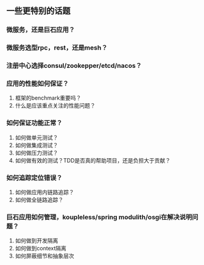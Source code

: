 ## 一些更特别的话题

### 微服务，还是巨石应用？

### 微服务选型rpc，rest，还是mesh？

### 注册中心选择consul/zookepper/etcd/nacos？

### 应用的性能如何保证？
1. 框架的benchmark重要吗？
2. 什么是应该重点关注的性能问题？

### 如何保证功能正常？
1. 如何做单元测试？
2. 如何做集成测试？
3. 如何做压力测试？
4. 如何做有效的测试？TDD是否真的帮助项目，还是负担大于贡献？

### 如何追踪定位错误？
1. 如何做应用内链路追踪？
2. 如何做全链路追踪？

### 巨石应用如何管理，koupleless/spring modulith/osgi在解决说明问题？
1. 如何做到开发隔离
2. 如何做到context隔离
3. 如何屏蔽细节和抽象层次